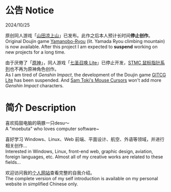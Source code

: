 # 公告 Notice

2024/10/25

原创同人游戏「[山田凉上山](https://github.com/SamToki/Yamanobo-Ryou)」已发布。此作之后本人预计长时间**停止创作**。<br>
Original Doujin game [Yamanobo-Ryou](https://github.com/SamToki/Yamanobo-Ryou) (lit. Yamada Ryou climbing mountain) is now available. After this project I am expected to **suspend** working on new projects for a long time.

由于厌倦了「[原神](https://zh.moegirl.org.cn/原神)」，同人游戏「[七圣召唤 Lite](https://github.com/SamToki/GITCG-Lite)」已停止开发，[STMC 鼠标指针系列](https://github.com/SamToki/Sam-Toki-Mouse-Cursors)也不再为原神角色创作。<br>
As I am tired of *Genshin Impact*, the development of the Doujin game [GITCG Lite](https://github.com/SamToki/GITCG-Lite) has been suspended. And [Sam Toki's Mouse Cursors](https://github.com/SamToki/Sam-Toki-Mouse-Cursors) won't add more *Genshin Impact* characters.

# 简介 Description

喜欢捣鼓电脑的萌豚一只desu～<br>
A "moebuta" who loves computer software~

喜好学习 Windows、Linux、Web 前端、平面设计、航空、外语等领域，并进行相关创作…<br>
Interested in Windows, Linux, front-end web, graphic design, aviation, foreign languages, etc. Almost all of my creative works are related to these fields...

欢迎访问我的[个人网站](https://samtoki.github.io/#SelfIntroduction)查看完整的自我介绍。<br>
The complete version of my self introduction is available on my personal website in simplified Chinese only.
